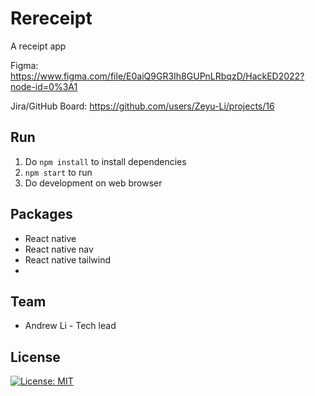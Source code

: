 # Rereceipt

A receipt app

Figma: https://www.figma.com/file/E0aiQ9GR3Ih8GUPnLRbqzD/HackED2022?node-id=0%3A1

Jira/GitHub Board: https://github.com/users/Zeyu-Li/projects/16

## Run

1. Do `npm install` to install dependencies
2. `npm start` to run
3. Do development on web browser



## Packages

* React native
* React native nav
* React native tailwind
* 

## Team

* Andrew Li - Tech lead



## License

[![License: MIT](https://img.shields.io/badge/License-MIT-blue.svg)](https://opensource.org/licenses/MIT) 

